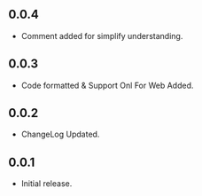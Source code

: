 ## 0.0.4

* Comment added for simplify understanding.

## 0.0.3

* Code formatted & Support Onl For Web Added.

## 0.0.2

* ChangeLog Updated.

## 0.0.1

* Initial release.

